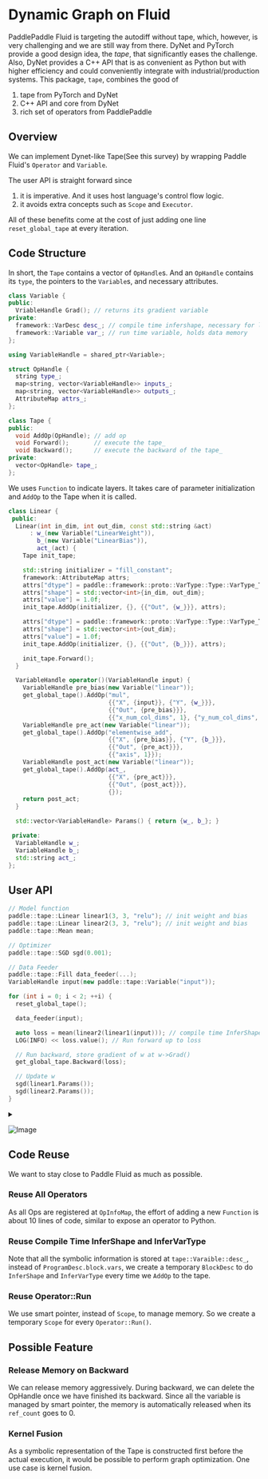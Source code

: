 # Dynamic Graph on Fluid

PaddlePaddle Fluid is targeting the autodiff without tape, which, however, is very challenging and we are still way from there. DyNet and PyTorch provide a good design idea, the *tape*, that significantly eases the challenge.  Also, DyNet provides a C++ API that is as convenient as Python but with higher efficiency and could conveniently integrate with industrial/production systems. This package, `tape`, combines the good of 

1. tape from PyTorch and DyNet
2. C++ API and core from DyNet
3. rich set of operators from PaddlePaddle

## Overview

We can implement Dynet-like Tape(See this survey) by wrapping Paddle Fluid's `Operator`
and `Variable`.

The user API is straight forward since

1. it is imperative. And it uses host language's control flow logic.
1. it avoids extra concepts such as `Scope` and `Executor`.

All of these benefits come at the cost of just adding one line `reset_global_tape`
at every iteration.

## Code Structure

In short, the `Tape` contains a vector of `OpHandle`s. And an `OpHandle` contains its
`type`, the pointers to the `Variable`s, and necessary attributes.

```c++
class Variable {
public:
  VriableHandle Grad(); // returns its gradient variable
private:
  framework::VarDesc desc_; // compile time infershape, necessary for lazy execution
  framework::Variable var_; // run time variable, holds data memory
};

using VariableHandle = shared_ptr<Variable>;

struct OpHandle {
  string type_;
  map<string, vector<VariableHandle>> inputs_;
  map<string, vector<VariableHandle>> outputs_;
  AttributeMap attrs_;
};

class Tape {
public:
  void AddOp(OpHandle); // add op
  void Forward();       // execute the tape_
  void Backward();      // execute the backward of the tape_
private:
  vector<OpHandle> tape_;
};
```

We uses `Function` to indicate layers. It takes care of parameter
initialization and `AddOp` to the Tape when it is called.

```c++
class Linear {
 public:
  Linear(int in_dim, int out_dim, const std::string &act)
      : w_(new Variable("LinearWeight")),
        b_(new Variable("LinearBias")),
        act_(act) {
    Tape init_tape;

    std::string initializer = "fill_constant";
    framework::AttributeMap attrs;
    attrs["dtype"] = paddle::framework::proto::VarType::Type::VarType_Type_FP32;
    attrs["shape"] = std::vector<int>{in_dim, out_dim};
    attrs["value"] = 1.0f;
    init_tape.AddOp(initializer, {}, {{"Out", {w_}}}, attrs);

    attrs["dtype"] = paddle::framework::proto::VarType::Type::VarType_Type_FP32;
    attrs["shape"] = std::vector<int>{out_dim};
    attrs["value"] = 1.0f;
    init_tape.AddOp(initializer, {}, {{"Out", {b_}}}, attrs);

    init_tape.Forward();
  }

  VariableHandle operator()(VariableHandle input) {
    VariableHandle pre_bias(new Variable("linear"));
    get_global_tape().AddOp("mul",
                            {{"X", {input}}, {"Y", {w_}}},
                            {{"Out", {pre_bias}}},
                            {{"x_num_col_dims", 1}, {"y_num_col_dims", 1}});
    VariableHandle pre_act(new Variable("linear"));
    get_global_tape().AddOp("elementwise_add",
                            {{"X", {pre_bias}}, {"Y", {b_}}},
                            {{"Out", {pre_act}}},
                            {{"axis", 1}});
    VariableHandle post_act(new Variable("linear"));
    get_global_tape().AddOp(act_,
                            {{"X", {pre_act}}},
                            {{"Out", {post_act}}},
                            {});
    return post_act;
  }

  std::vector<VariableHandle> Params() { return {w_, b_}; }

 private:
  VariableHandle w_;
  VariableHandle b_;
  std::string act_;
};
```

## User API

```c++
// Model function
paddle::tape::Linear linear1(3, 3, "relu"); // init weight and bias
paddle::tape::Linear linear2(3, 3, "relu"); // init weight and bias
paddle::tape::Mean mean;

// Optimizer
paddle::tape::SGD sgd(0.001);

// Data Feeder
paddle::tape::Fill data_feeder(...);
VariableHandle input(new paddle::tape::Variable("input"));

for (int i = 0; i < 2; ++i) {
  reset_global_tape();

  data_feeder(input);

  auto loss = mean(linear2(linear1(input))); // compile time InferShape & InferVarType
  LOG(INFO) << loss.value(); // Run forward up to loss

  // Run backward, store gradient of w at w->Grad()
  get_global_tape.Backward(loss);

  // Update w
  sgd(linear1.Params());
  sgd(linear2.Params());
}
```

<details>
  <summary></summary>
digraph G {

	subgraph cluster_0 {
                node [shape=record,style=filled];
		style=filled;
		color=lightgrey;
                linear1 [label="{type: mul | {input | {<before_mul1>X: before_mul1 |<weight1> Y: weight1}} |  {output |<before_bias1> Out: before_bias1}}"];
                elementwise_add1 [label="{type: elementwise_add | {input | {<before_bias1>X: before_bias1 |<bias1> Y: bias1}} |  {output |<before_act1> Out: before_act1}}"];
                relu1 [label="{type: relu | {input | {<before_act1>X: before_act1 }} |  {output |<after_act1> Out: after_act1}}"];

		linear1 -> elementwise_add1->relu1;
		label = "forward tape";
	}

        linear1:before_mul1->before_mul1
        linear1:weight1->weight1
        linear1:before_bias1->before_bias1

        elementwise_add1:bias1->bias1
        elementwise_add1:before_bias1->before_bias1
        elementwise_add1:before_act1->before_act1

        relu1:before_act1->before_act1
        relu1:after_act1->after_act1

	subgraph cluster_1 {
                node [shape=record,style=filled];
		style=filled;
		color=lightgrey;
                linear1_grad [label="{type: mul_grad | {input | {<before_mul1>X: before_mul1 |<weight1> Y: weight1|<before_bias1_grad> Out_grad: before_bias1_grad}} |  {output |{<before_mul1_grad>X_grad: before_mul1_grad |<weight1_grad> Y_grad: weight1_grad}}}"];

                elementwise_add1_grad [label="{type: elementwise_add_grad | {input | <before_act1_grad> Out_grad: before_act1_grad} |  {output |{<before_bias1_grad>X_grad: before_bias1_grad |<bias1_grad> Y_grad: bias1_grad}}}"];

                relu1_grad [label="{type: relu_grad |  {input |<after_act1_grad> Out_grad: after_act1_grad} | {ouput | {<before_act1_grad>X_grad: before_act1_grad }}}"];

		linear1_grad -> elementwise_add1_grad ->relu1_grad [dir=back];
                label = "backward tape";
	}

        relu1_grad:after_act1_grad->after_act1_grad
        relu1_grad:before_act1_grad->before_act1_grad

        elementwise_add1_grad:before_act1_grad->before_act1_grad
        elementwise_add1_grad:before_bias1_grad->before_bias1_grad
        elementwise_add1_grad:bias1_grad->bias1_grad

        linear1_grad:before_mul1->before_mul1
        linear1_grad:weight1->weight1
        linear1_grad:before_bias1_grad->before_bias1_grad
        linear1_grad:before_mul1_grad->before_mul1_grad
        linear1_grad:weight1_grad->weight1_grad


	subgraph cluster_2 {
                node [shape=record];
                label = "Linear1";
                weight1
                bias1
	}

        weight1 -> weight1_grad [ label="Grad()", style="dashed" ];
        bias1 -> bias1_grad [ label="Grad()", style="dashed"];

	

}
</details>

![Image](https://github.com/tonyyang-svail/Paddle/blob/cpp_tap/paddle/contrib/dynamic/computation_graph.png)

## Code Reuse

We want to stay close to Paddle Fluid as much as possible.

### Reuse All Operators

As all Ops are registered at `OpInfoMap`, the effort of adding a new `Function`
is about 10 lines of code, similar to expose an operator to Python.

### Reuse Compile Time InferShape and InferVarType

Note that all the symbolic information is stored at `tape::Varaible::desc_`, instead
of `ProgramDesc.block.vars`, we create a temporary `BlockDesc` to do `InferShape` and
`InferVarType` every time we `AddOp` to the tape.

### Reuse Operator::Run

We use smart pointer, instead of `Scope`, to manage memory. So we create a temporary
`Scope` for every `Operator::Run()`.

## Possible Feature

### Release Memory on Backward

We can release memory aggressively. During backward, we can delete the OpHandle once
we have finished its backward. Since all the variable is managed by smart pointer, the
memory is automatically released when its `ref_count` goes to 0.

### Kernel Fusion

As a symbolic representation of the Tape is constructed first before the actual
execution, it would be possible to perform graph optimization. One use case is kernel
fusion.
